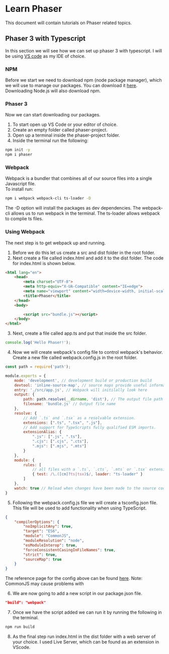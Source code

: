 # Learn Phaser
This document will contain tutorials on Phaser related topics.

## Phaser 3 with Typescript
In this section we will see how we can set up phaser 3 with typescript. I will be using [VS code](https://code.visualstudio.com/) as my IDE of choice.

### NPM
Before we start we need to download npm (node package manager), which we will use to manage our packages. You can download it [here](https://nodejs.org/en/). Downloading Node.js will also download npm.

### Phaser 3 
Now we can start downloading our packages.
1. To start open up VS Code or your editor of choice.
2. Create an empty folder called phaser-project.
3. Open up a terminal inside the phaser-project folder.
4. Inside the terminal run the following:
```bash
npm init -y
npm i phaser
```

### Webpack
Webpack is a bundler that combines all of our source files into a single Javascript file.  
To install run:
```bash
npm i webpack webpack-cli ts-loader -D
```
The -D option will install the packages as dev dependencies. The webpack-cli allows us to run webpack in the terminal. The ts-loader allows webpack to complie ts files.

### Using Webpack
The next step is to get webpack up and running. 
1. Before we do this let us create a src and dist folder in the root folder.
2. Next create a file called index.html and add it to the dist folder. The code for index.html is shown below.
```html
<html lang="en">
    <head>
        <meta charset="UTF-8">
        <meta http-equiv="X-UA-Compatible" content="IE=edge">
        <meta name="viewport" content="width=device-width, initial-scale=1.0">
        <title>Phaser</title>
    </head>
    <body>

        <script src="bundle.js"></script>
    </body>
</html>
```

3. Next, create a file called app.ts and put that inside the src folder. 
```Typescript
console.log('Hello Phaser!');
```

4. Now we will create webpack's config file to control webpack's behavior. Create a new file called webpack.config.js in the root folder.
```Javascript
const path = require('path');

module.exports = {
    mode: 'development', // development build or production build
    devtool: 'inline-source-map', // source maps provide useful information durning development
    entry: './src/app.js', // Webpack will initilally look here
    output: {
        path: path.resolve(__dirname, 'dist'), // The output file path
        filename: 'bundle.js' // Output file name
    },
    resolve: {
        // Add `.ts` and `.tsx` as a resolvable extension.
        extensions: [".ts", ".tsx", ".js"],
        // Add support for TypeScripts fully qualified ESM imports.
        extensionAlias: {
            ".js": [".js", ".ts"],
            ".cjs": [".cjs", ".cts"],
            ".mjs": [".mjs", ".mts"]
        }
    },
    module: {
        rules: [
            // all files with a `.ts`, `.cts`, `.mts` or `.tsx` extension will be handled by `ts-loader`
            { test: /\.([cm]?ts|tsx)$/, loader: "ts-loader" }
        ]
    },
    watch: true // Reload when changes have been made to the source code.
}
```

5. Following the webpack.config.js file we will create a tsconfig.json file. This file will be used to add functionality when using TypeScript.
```json
{
    "compilerOptions": {
        "noImplicitAny": true,
        "target": "ES6",
        "module": "CommonJS",
        "moduleResolution": "node",
        "esModuleInterop": true,
        "forceConsistentCasingInFileNames": true,
        "strict": true,
        "sourceMap": true
    }
}
```
The reference page for the config above can be found [here](https://www.typescriptlang.org/tsconfig).
Note: CommonJS may cause problems with 

6. We are now going to add a new script in our package.json file.
```json
"build": "webpack"
```
7. Once we have the script added we can run it by running the following in the terminal.
```bash
npm run build
```
8. As the final step run index.html in the dist folder with a web server of your choice. I used Live Server, which can be found as an extension in VScode.